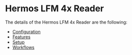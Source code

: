 ﻿# Hermos LFM 4x Reader

The details of the Hermos LFM 4x Reader are the following:
* [Configuration](/AMSOsram/techspec>connectiot>iotequipmenttypes>HermosLFM4xReader>HermosLFM4xReader-Configuration)
* [Features](/AMSOsram/techspec>connectiot>iotequipmenttypes>HermosLFM4xReader>HermosLFM4xReader-Features)
* [Setup](/AMSOsram/techspec>connectiot>iotequipmenttypes>HermosLFM4xReader>HermosLFM4xReader-Setup)
* [Workflows](/AMSOsram/techspec>connectiot>iotequipmenttypes>HermosLFM4xReader>HermosLFM4xReader-Workflows)


